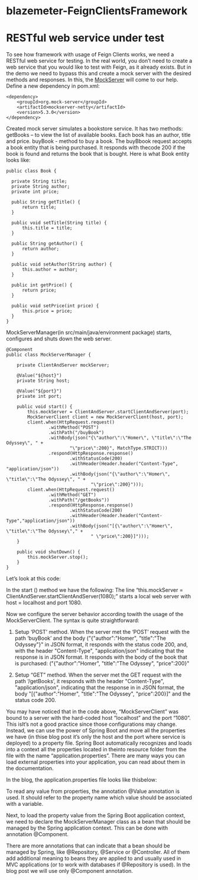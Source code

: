 # blazemeter-FeignClientsFramework

# RESTful web service under test

To see how framework with usage of Feign Clients works, we need a RESTful web service for testing.
In the real world, you don’t need to create a web service that you would like to test with Feign, as it already exists. 
But in the demo we need to bypass this and create a mock server with the desired methods and responses. 
In this, the [MockServer](http://www.mock-server.com/) will come to our help.
Define a new dependency in pom.xml:
``` 
<dependency>
	<groupId>org.mock-server</groupId>
	<artifactId>mockserver-netty</artifactId>
	<version>5.3.0</version>
</dependency>
 ```
Created mock server simulates a bookstore service. It has two methods: 
getBooks – to view the list of available books. Each book has an author, title and price.
buyBook - method to buy a book. The buyBbook request accepts a book entity that is being purchased. It responds with thecode 200 if 
the book is found and returns the book that is bought.
Here is what Book entity looks like:
  ```
public class Book {

	private String title;
	private String author;
	private int price;

	public String getTitle() {
    	return title;
	}

	public void setTitle(String title) {
    	this.title = title;
	}

	public String getAuthor() {
    	return author;
	}

	public void setAuthor(String author) {
    	this.author = author;
	}

	public int getPrice() {
    	return price;
	}

	public void setPrice(int price) {
    	this.price = price;
	}
}
```

MockServerManager(in src/main/java/environment package) starts, configures and shuts down the web server. 

```
@Component
public class MockServerManager {

    private ClientAndServer mockServer;

    @Value("${host}")
    private String host;

    @Value("${port}")
    private int port;

    public void start() {
        this.mockServer = ClientAndServer.startClientAndServer(port);
        MockServerClient client = new MockServerClient(host, port);
        client.when(HttpRequest.request()
                .withMethod("POST")
                .withPath("/buyBook")
                .withBody(json("{\"author\":\"Homer\", \"title\":\"The Odyssey\", " +
                        "\"price\":200}", MatchType.STRICT)))
                .respond(HttpResponse.response()
                        .withStatusCode(200)
                        .withHeader(Header.header("Content-Type", "application/json"))
                        .withBody(json("{\"author\":\"Homer\", \"title\":\"The Odyssey\", " +
                                "\"price\":200}")));
        client.when(HttpRequest.request()
                .withMethod("GET")
                .withPath("/getBooks"))
                .respond(HttpResponse.response()
                        .withStatusCode(200)
                        .withHeader(Header.header("Content-Type","application/json"))
                        .withBody(json("[{\"author\":\"Homer\", \"title\":\"The Odyssey\"," +
                                " \"price\":200}]")));
    }

    public void shutDown() {
        this.mockServer.stop();
    }
}
```

Let’s look at this code:

In the start () method we have the following:
The line “this.mockServer = ClientAndServer.startClientAndServer(1080);” starts a local web server with host = localhost and port 1080.

Now we configure the server behavior according towith the usage of the MockServerClient. The syntax is quite straightforward:

1) 	Setup ‘POST’ method. When the server met the ‘POST’ request with the path ‘buyBook’ and the body ("{\"author\":\"Homer\", \"title\":\"The Odyssey\"}"  in JSON format, it responds with the status code 200, and, with the header "Content-Type", "application/json"  indicating that the response is in JSON format. It responds with the body of the book that is purchased: ("{\"author\":\"Homer\", \"title\":\"The Odyssey\", \"price\":200}"

2) 	Setup “GET” method. When the server met the GET request with the path ‘/getBooks’, it responds with the header "Content-Type", "application/json", indicating that the response in in JSON format, the body          "[{\"author\":\"Homer\", \"title\":\"The Odyssey\", \"price\":200}]" and the status code 200.

You may have noticed that in the code above, “MockServerClient” was bound to a server with the hard-coded host “localhost” and the port “1080”. This isIt’s not a good practice since those configurations may change. Instead, we can use the power of Spring Boot and move all the properties we have (in thise blog post it’s only the host and the port where service is deployed) to a property file. Spring Boot automatically recognizes and loads into a context all the properties located in theinto resource folder from the file with the name “application.properties”. There are many ways you can load external properties into your application, you can read about them in the documentation.

  
In the blog, the application.properties file looks like thisbelow:

To read any value from properties, the annotation @Value annotation is used. It should refer to the property name which value should be associated with a variable.
 
Next, to load the property value from the Spring Boot application context, we need to declare the MockServerManager class as a bean that should be managed by the Spring application context. This can be done with annotation @Component. 

There are more annotations that can indicate that a bean should be managed by Spring, like @Repository, @Service or @Controller. All of them add additional meaning to beans they are applied to and usually used in MVC applications (or to work with databases if @Repository is used). In the blog post we will use only @Component annotation.


